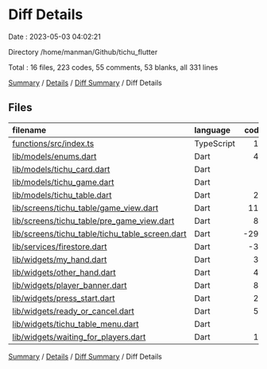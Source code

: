 # Diff Details

Date : 2023-05-03 04:02:21

Directory /home/manman/Github/tichu_flutter

Total : 16 files,  223 codes, 55 comments, 53 blanks, all 331 lines

[Summary](results.md) / [Details](details.md) / [Diff Summary](diff.md) / Diff Details

## Files
| filename | language | code | comment | blank | total |
| :--- | :--- | ---: | ---: | ---: | ---: |
| [functions/src/index.ts](/functions/src/index.ts) | TypeScript | 11 | 0 | 2 | 13 |
| [lib/models/enums.dart](/lib/models/enums.dart) | Dart | 48 | 59 | 8 | 115 |
| [lib/models/tichu_card.dart](/lib/models/tichu_card.dart) | Dart | 6 | 0 | 3 | 9 |
| [lib/models/tichu_game.dart](/lib/models/tichu_game.dart) | Dart | 3 | 0 | 0 | 3 |
| [lib/models/tichu_table.dart](/lib/models/tichu_table.dart) | Dart | 23 | 0 | 3 | 26 |
| [lib/screens/tichu_table/game_view.dart](/lib/screens/tichu_table/game_view.dart) | Dart | 114 | 0 | 6 | 120 |
| [lib/screens/tichu_table/pre_game_view.dart](/lib/screens/tichu_table/pre_game_view.dart) | Dart | 86 | 0 | 6 | 92 |
| [lib/screens/tichu_table/tichu_table_screen.dart](/lib/screens/tichu_table/tichu_table_screen.dart) | Dart | -298 | -7 | 1 | -304 |
| [lib/services/firestore.dart](/lib/services/firestore.dart) | Dart | -33 | 0 | 0 | -33 |
| [lib/widgets/my_hand.dart](/lib/widgets/my_hand.dart) | Dart | 33 | 0 | 4 | 37 |
| [lib/widgets/other_hand.dart](/lib/widgets/other_hand.dart) | Dart | 45 | 0 | 4 | 49 |
| [lib/widgets/player_banner.dart](/lib/widgets/player_banner.dart) | Dart | 88 | 3 | 3 | 94 |
| [lib/widgets/press_start.dart](/lib/widgets/press_start.dart) | Dart | 29 | 0 | 5 | 34 |
| [lib/widgets/ready_or_cancel.dart](/lib/widgets/ready_or_cancel.dart) | Dart | 51 | 0 | 5 | 56 |
| [lib/widgets/tichu_table_menu.dart](/lib/widgets/tichu_table_menu.dart) | Dart | 1 | 0 | 0 | 1 |
| [lib/widgets/waiting_for_players.dart](/lib/widgets/waiting_for_players.dart) | Dart | 16 | 0 | 3 | 19 |

[Summary](results.md) / [Details](details.md) / [Diff Summary](diff.md) / Diff Details